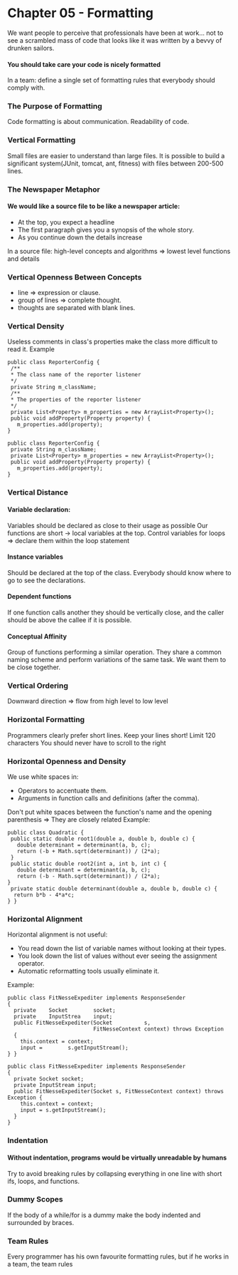 # Chapter 05 - Formatting

We want people to perceive that professionals have been at work... not to see a scrambled mass of code that looks like it was written by a bevvy of drunken sailors.

#### You should take care your code is nicely formatted
In a team: define a single set of formatting rules that everybody should comply with.

### The Purpose of Formatting
Code formatting is about communication. Readability of code.

### Vertical Formatting
Small files are easier to understand than large files.
It is possible to build a significant system(JUnit, tomcat, ant, fitness) with files between 200-500 lines.

### The Newspaper Metaphor
#### We would like a source file to be like a newspaper article:
- At the top, you expect a headline
- The first paragraph gives you a synopsis of the whole story. 
- As you continue down the details increase

In a source file: high-level concepts and algorithms => lowest level functions and details

### Vertical Openness Between Concepts
- line => expression or clause.
- group of lines => complete thought. 
- thoughts are separated with blank lines.

### Vertical Density
Useless comments in class's properties make the class more difficult to read it. Example
```
public class ReporterConfig {
 /**
 * The class name of the reporter listener
 */
 private String m_className;
 /**
 * The properties of the reporter listener
 */
 private List<Property> m_properties = new ArrayList<Property>();
 public void addProperty(Property property) {
   m_properties.add(property);
}
```
```
public class ReporterConfig {
 private String m_className;
 private List<Property> m_properties = new ArrayList<Property>();
 public void addProperty(Property property) {
   m_properties.add(property);
}
```

### Vertical Distance
#### Variable declaration:
Variables should be declared as close to their usage as possible Our functions are short -> local variables at the top. Control variables for loops => declare them within the loop statement

#### Instance variables
Should be declared at the top of the class. Everybody should know where to go to see the declarations.

#### Dependent functions
If one function calls another they should be vertically close, and the caller should be above the callee if it is possible.

#### Conceptual Affinity
Group of functions performing a similar operation. They share a common naming scheme and perform variations of the same task. We want them to be close together.

### Vertical Ordering
Downward direction => flow from high level to low level

### Horizontal Formatting
Programmers clearly prefer short lines. Keep your lines short! Limit 120 characters You should never have to scroll to the right

### Horizontal Openness and Density
We use white spaces in:
- Operators to accentuate them.
- Arguments in function calls and definitions (after the comma).

Don't put white spaces between the function's name and the opening parenthesis => They are closely related 
Example:
```
public class Quadratic {
 public static double root1(double a, double b, double c) {
   double determinant = determinant(a, b, c);
   return (-b + Math.sqrt(determinant)) / (2*a);
 }
 public static double root2(int a, int b, int c) {
   double determinant = determinant(a, b, c);
   return (-b - Math.sqrt(determinant)) / (2*a);
}
 private static double determinant(double a, double b, double c) {
  return b*b - 4*a*c;
} }
```

### Horizontal Alignment
Horizontal alignment is not useful:
- You read down the list of variable names without looking at their types.
- You look down the list of values without ever seeing the assignment operator. 
- Automatic reformatting tools usually eliminate it. 

Example:
```
public class FitNesseExpediter implements ResponseSender
{
  private    Socket        socket;
  private    InputStrea    input;
  public FitNesseExpediter(Socket          s,
                           FitNesseContext context) throws Exception
  {
    this.context = context;
    input =        s.getInputStream();
} }
```

```
public class FitNesseExpediter implements ResponseSender
{
  private Socket socket;
  private InputStream input;
  public FitNesseExpediter(Socket s, FitNesseContext context) throws
Exception {
    this.context = context;
    input = s.getInputStream();
  }
}
```

### Indentation
#### Without indentation, programs would be virtually unreadable by humans
Try to avoid breaking rules by collapsing everything in one line with short ifs, loops, and functions.

### Dummy Scopes
If the body of a while/for is a dummy make the body indented and surrounded by braces.

### Team Rules
Every programmer has his own favourite formatting rules, but if he works in a team, the team rules
